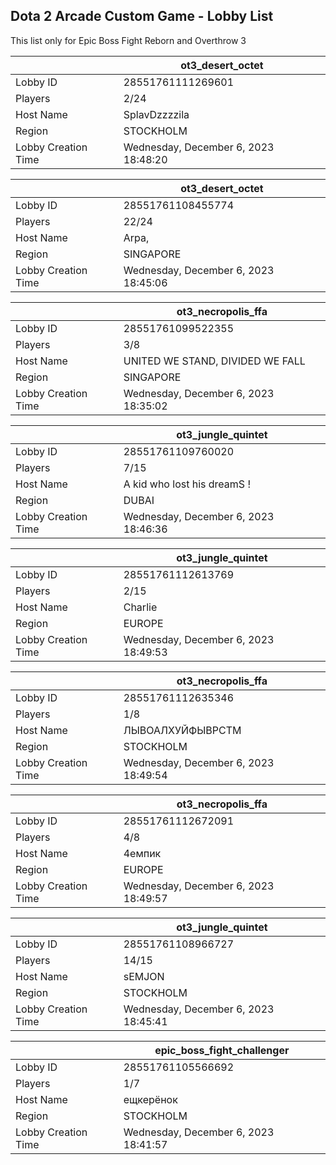 ## Dota 2 Arcade Custom Game - Lobby List

This list only for Epic Boss Fight Reborn and Overthrow 3

|  | ot3_desert_octet |
| ------ | ------ |
| Lobby ID | 28551761111269601 |
| Players | 2/24 |
| Host Name | SplavDzzzzila |
| Region | STOCKHOLM |
| Lobby Creation Time | Wednesday, December 6, 2023 18:48:20 |


|  | ot3_desert_octet |
| ------ | ------ |
| Lobby ID | 28551761108455774 |
| Players | 22/24 |
| Host Name | Arpa, |
| Region | SINGAPORE |
| Lobby Creation Time | Wednesday, December 6, 2023 18:45:06 |


|  | ot3_necropolis_ffa |
| ------ | ------ |
| Lobby ID | 28551761099522355 |
| Players | 3/8 |
| Host Name | UNITED WE STAND, DIVIDED WE FALL |
| Region | SINGAPORE |
| Lobby Creation Time | Wednesday, December 6, 2023 18:35:02 |


|  | ot3_jungle_quintet |
| ------ | ------ |
| Lobby ID | 28551761109760020 |
| Players | 7/15 |
| Host Name | A kid who lost his dreamS ! |
| Region | DUBAI |
| Lobby Creation Time | Wednesday, December 6, 2023 18:46:36 |


|  | ot3_jungle_quintet |
| ------ | ------ |
| Lobby ID | 28551761112613769 |
| Players | 2/15 |
| Host Name | Charlie |
| Region | EUROPE |
| Lobby Creation Time | Wednesday, December 6, 2023 18:49:53 |


|  | ot3_necropolis_ffa |
| ------ | ------ |
| Lobby ID | 28551761112635346 |
| Players | 1/8 |
| Host Name | ЛЫВОАЛХУЙФЫВРСТМ |
| Region | STOCKHOLM |
| Lobby Creation Time | Wednesday, December 6, 2023 18:49:54 |


|  | ot3_necropolis_ffa |
| ------ | ------ |
| Lobby ID | 28551761112672091 |
| Players | 4/8 |
| Host Name | 4емпик |
| Region | EUROPE |
| Lobby Creation Time | Wednesday, December 6, 2023 18:49:57 |


|  | ot3_jungle_quintet |
| ------ | ------ |
| Lobby ID | 28551761108966727 |
| Players | 14/15 |
| Host Name | sEMJON |
| Region | STOCKHOLM |
| Lobby Creation Time | Wednesday, December 6, 2023 18:45:41 |


|  | epic_boss_fight_challenger |
| ------ | ------ |
| Lobby ID | 28551761105566692 |
| Players | 1/7 |
| Host Name | ещкерёнок |
| Region | STOCKHOLM |
| Lobby Creation Time | Wednesday, December 6, 2023 18:41:57 |


